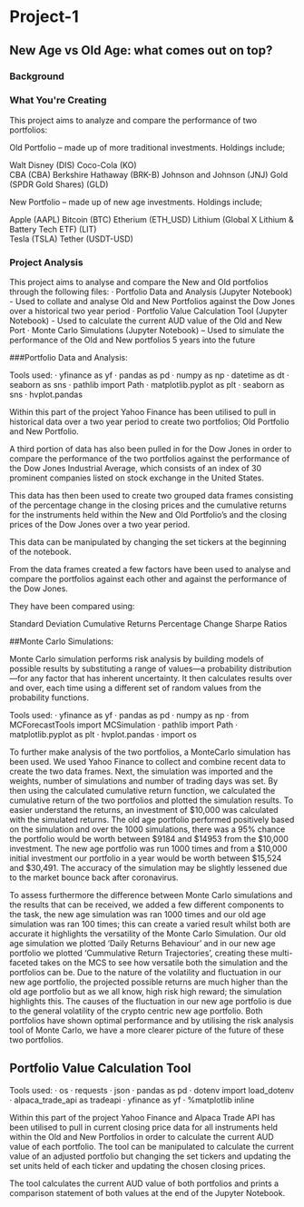 # Project-1

## New Age vs Old Age: what comes out on top?

### Background

### What You're Creating

This project aims to analyze and compare the performance of two portfolios:

Old Portfolio – made up of more traditional investments. Holdings include;

Walt Disney (DIS)
Coco-Cola (KO)  
CBA (CBA)
Berkshire Hathaway (BRK-B)
Johnson and Johnson (JNJ)
Gold (SPDR Gold Shares) (GLD)
 
New Portfolio – made up of new age investments. Holdings include;

Apple (AAPL)
Bitcoin (BTC)
Etherium (ETH_USD)
Lithium (Global X Lithium & Battery Tech ETF) (LIT)   
Tesla (TSLA)
Tether (USDT-USD)

### Project Analysis

This project aims to analyse and compare the New and Old portfolios through the following files:
·      Portfolio Data and Analysis (Jupyter Notebook) - Used to collate and analyse Old and New Portfolios against the Dow Jones over a historical two year period
·      Portfolio Value Calculation Tool (Jupyter Notebook) - Used to calculate the current AUD value of the Old and New Port
·      Monte Carlo Simulations (Jupyter Notebook) – Used to simulate the performance of the Old and New portfolios 5 years into the future 

###Portfolio Data and Analysis:

Tools used:
·      yfinance as yf
·      pandas as pd
·      numpy as np
·      datetime as dt
·      seaborn as sns
·      pathlib import Path
·      matplotlib.pyplot as plt
·      seaborn as sns
·      hvplot.pandas

Within this part of the project Yahoo Finance has been utilised to pull in historical data over a two year period to create two portfolios; Old Portfolio and New Portfolio.

A third portion of data has also been pulled in for the Dow Jones in order to compare the performance of the two portfolios against the performance of the Dow Jones Industrial Average, which consists of an index of 30 prominent companies listed on stock exchange in the United States. 
 
This data has then been used to create two grouped data frames consisting of the percentage change in the closing prices and the cumulative returns for the instruments held within the New and Old Portfolio’s and the closing prices of the Dow Jones over a two year period. 
 
This data can be manipulated by changing the set tickers at the beginning of the notebook.
 
From the data frames created a few factors have been used to analyse and compare the portfolios against each other and against the performance of the Dow Jones.
 
They have been compared using:
 
Standard Deviation
Cumulative Returns 
Percentage Change
Sharpe Ratios

##Monte Carlo Simulations:

Monte Carlo simulation performs risk analysis by building models of possible results by substituting a range of values—a probability distribution—for any factor that has inherent uncertainty. It then calculates results over and over, each time using a different set of random values from the probability functions.

Tools used: 
·      yfinance as yf
·      pandas as pd
·      numpy as np
·     from MCForecastTools import MCSimulation 
·      pathlib import Path
·      matplotlib.pyplot as plt
·      hvplot.pandas
·      import os

To further make analysis of the two portfolios, a MonteCarlo simulation has been used. We used Yahoo Finance to collect and combine recent data to create the two data frames. Next, the simulation was imported and the weights, number of simulations and number of trading days was set. By then using the calculated cumulative return function, we calculated the cumulative return of the two portfolios and plotted the simulation results. To easier understand the returns, an investment of $10,000 was calculated with the simulated returns. The old age portfolio performed positively based on the simulation and over the 1000 simulations, there was a 95% chance the portfolio would be worth between $9184 and $14953 from the $10,000 investment. The new age portfolio was run 1000 times and from a $10,000 initial investment our portfolio in a year would be worth between $15,524 and $30,491. The accuracy of the simulation may be slightly lessened due to the market bounce back after coronavirus. 

To assess furthermore the difference between Monte Carlo simulations and the results that can be received, we added a few different components to the task, the new age simulation was ran 1000 times and our old age simulation was ran 100 times; this can create a varied result whilst both are accurate it highlights the versatility of the Monte Carlo Simulation. Our old age simulation we plotted ‘Daily Returns Behaviour’ and in our new age portfolio we plotted ‘Cummulative Return Trajectories’, creating these multi-faceted takes on the MCS to see how versatile both the simulation and the portfolios can be. Due to the nature of the volatility and fluctuation in our new age portfolio, the projected possible returns are much higher than the old age portfolio but as we all know, high risk high reward; the simulation highlights this. The causes of the fluctuation in our new age portfolio is due to the general volatility of the crypto centric new age portfolio. Both portfolios have shown optimal performance and by utilising the risk analysis tool of Monte Carlo, we have a more clearer picture of the future of these two portfolios.

## Portfolio Value Calculation Tool

Tools used:
·      os
·      requests
·      json
·      pandas as pd
·      dotenv import load_dotenv
·      alpaca_trade_api as tradeapi
·      yfinance as yf
·      %matplotlib inline
 
Within this part of the project Yahoo Finance and Alpaca Trade API has been utilised to pull in current closing price data for all instruments held within the Old and New Portfolios in order to calculate the current AUD value of each portfolio.
The tool can be manipulated to calculate the current value of an adjusted portfolio but changing the set tickers and updating the set units held of each ticker and updating the chosen closing prices.
 
The tool calculates the current AUD value of both portfolios and prints a comparison statement of both values at the end of the Jupyter Notebook.

